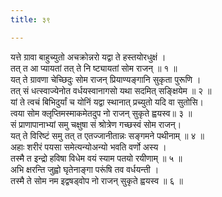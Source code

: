 ```yaml
---
title: ३९

---
```

यत्ते ग्रावा बाहुच्युतो अचक्रोन्नरो यद्वा ते हस्तयोरधुक्षं ।  
तत् त आ प्यायतां तत् ते नि ष्ट्यायतां सोम राजन् ॥ १ ॥  
यत् ते ग्रावणा चेच्छिदुः सोम राजन् प्रियाण्यङ्गानि सुकृता पुरूणि ।  
तत् सं धत्स्वाज्येनोत वर्धयस्वानागसो यथा सदमित् सङ्क्षियेम ॥ २ ॥  
यां ते त्वचं बिभिदुर्यां च योनिं यद्वा स्थानात् प्रच्युतो यदि वा सुतोसि।  
त्वया सोम क्लृप्तिमस्माकमेतदुप नो राजन् सुकृते ह्वयस्व॥ ३ ॥  
सं प्राणापानाभ्यां समु चक्षुषा सं श्रोत्रेण गच्छस्वं सोम राजन्।  
यत् ते विरिष्टं समु तत् त एतज्जानीतान्नः सङ्गमने पथीनाम् ॥ ४ ॥  
अहाः शरीरं पयसा समेत्यन्योअन्यो भवति वर्णो अस्य ।  
तस्मै त इन्द्रो हविषा विधेम वयं स्याम पतयो रयीणाम् ॥ ५ ॥  
अभि क्षरन्ति जुह्वो घृतेनाङ्गा परूंषि तव वर्धयन्ती ।  
तस्मै ते सोम नम इद्वषड्वोप नो राजन् सुकृते ह्वयस्व ॥ ६ ॥  